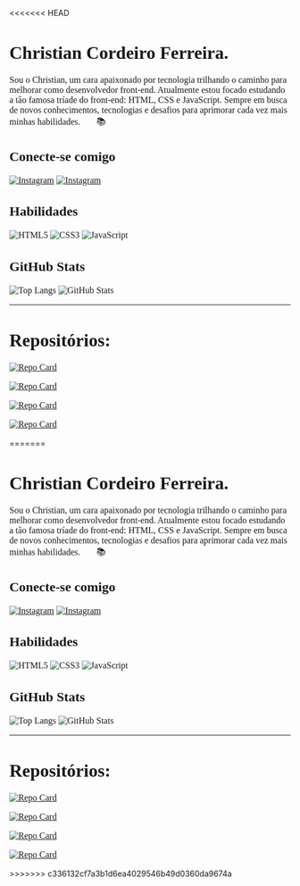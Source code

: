 <<<<<<< HEAD
<link rel="preconnect" href="https://fonts.googleapis.com">
<link rel="preconnect" href="https://fonts.gstatic.com" crossorigin>
<link href="https://fonts.googleapis.com/css2?family=Poppins&display=swap" rel="stylesheet">

<div style="font-family: Poppins; font-size: 16px;">

# Christian Cordeiro Ferreira.

Sou o Christian, um cara apaixonado por tecnologia trilhando o caminho para melhorar como desenvolvedor front-end. Atualmente estou focado estudando a tão famosa tríade do front-end: HTML, CSS e JavaScript. Sempre em busca de novos conhecimentos, tecnologias e desafios para aprimorar cada vez mais minhas habilidades. 👨‍💻📚

## Conecte-se comigo

[![Instagram](https://img.shields.io/badge/Instagram-3f2c6b?style=for-the-badge&logo=instagram)](https://www.instagram.com/christianc_f/)
[![Instagram](https://img.shields.io/badge/GitHub-3f2c6b?style=for-the-badge&logo=github)](https://github.com/christiancordeiro)

## Habilidades

![HTML5](https://img.shields.io/badge/HTML5-3f2c6b?style=for-the-badge&logo=html5&logoColor=bea9f5)
![CSS3](https://img.shields.io/badge/CSS3-3f2c6b?style=for-the-badge&logo=css3&logoColor=bea9f5)
![JavaScript](https://img.shields.io/badge/JavaScript-3f2c6b?style=for-the-badge&logo=css3&logoColor=bea9f5)

## GitHub Stats

![Top Langs](https://github-readme-stats-git-masterrstaa-rickstaa.vercel.app/api/top-langs/?username=christiancordeiro&layout=compact&bg_color=3f2c6b&border_color=8563FF&title_color=fff&text_color=bea9f5)
![GitHub Stats](https://github-readme-stats.vercel.app/api?username=christiancordeiro&theme=transparent&bg_color=3f2c6b&border_color=8563FF&show_icons=true&icon_color=AB9B0F&title_color=FFF&text_color=bea9f5)

---

# Repositórios:

[![Repo Card](https://github-readme-stats.vercel.app/api/pin/?username=christiancordeiro&repo=hashtag-e-commerce&bg_color=1b1230&border_color=8563FF&show_icons=true&icon_color=30A3DC&title_color=a38aff&text_color=FFF)](https://github.com/christiancordeiro/hashtag-e-commerce)

[![Repo Card](https://github-readme-stats.vercel.app/api/pin/?username=christiancordeiro&repo=bikcraft-projeto-final-curso-origamid&bg_color=1b1230&border_color=8563FF&show_icons=true&icon_color=30A3DC&title_color=a38aff&text_color=FFF)](https://github.com/christiancordeiro/bikcraft-projeto-final-curso-origamid)

[![Repo Card](https://github-readme-stats.vercel.app/api/pin/?username=christiancordeiro&repo=NWL-IA&bg_color=1b1230&border_color=8563FF&show_icons=true&icon_color=30A3DC&title_color=a38aff&text_color=FFF)](https://github.com/christiancordeiro/NWL-IA)

[![Repo Card](https://github-readme-stats.vercel.app/api/pin/?username=christiancordeiro&repo=Oh-studio-Design-Studio&bg_color=1b1230&border_color=8563FF&show_icons=true&icon_color=30A3DC&title_color=a38aff&text_color=FFF)](https://github.com/christiancordeiro/Oh-studio-Design-Studio)

</div>
=======
<link rel="preconnect" href="https://fonts.googleapis.com">
<link rel="preconnect" href="https://fonts.gstatic.com" crossorigin>
<link href="https://fonts.googleapis.com/css2?family=Poppins&display=swap" rel="stylesheet">

<div style="font-family: Poppins; font-size: 16px;">

# Christian Cordeiro Ferreira.

Sou o Christian, um cara apaixonado por tecnologia trilhando o caminho para melhorar como desenvolvedor front-end. Atualmente estou focado estudando a tão famosa tríade do front-end: HTML, CSS e JavaScript. Sempre em busca de novos conhecimentos, tecnologias e desafios para aprimorar cada vez mais minhas habilidades. 👨‍💻📚

## Conecte-se comigo

[![Instagram](https://img.shields.io/badge/Instagram-3f2c6b?style=for-the-badge&logo=instagram)](https://www.instagram.com/christianc_f/)
[![Instagram](https://img.shields.io/badge/GitHub-3f2c6b?style=for-the-badge&logo=github)](https://github.com/christiancordeiro)

## Habilidades

![HTML5](https://img.shields.io/badge/HTML5-3f2c6b?style=for-the-badge&logo=html5&logoColor=bea9f5)
![CSS3](https://img.shields.io/badge/CSS3-3f2c6b?style=for-the-badge&logo=css3&logoColor=bea9f5)
![JavaScript](https://img.shields.io/badge/JavaScript-3f2c6b?style=for-the-badge&logo=css3&logoColor=bea9f5)

## GitHub Stats

![Top Langs](https://github-readme-stats-git-masterrstaa-rickstaa.vercel.app/api/top-langs/?username=christiancordeiro&layout=compact&bg_color=3f2c6b&border_color=8563FF&title_color=fff&text_color=bea9f5)
![GitHub Stats](https://github-readme-stats.vercel.app/api?username=christiancordeiro&theme=transparent&bg_color=3f2c6b&border_color=8563FF&show_icons=true&icon_color=AB9B0F&title_color=FFF&text_color=bea9f5)

---

# Repositórios:

[![Repo Card](https://github-readme-stats.vercel.app/api/pin/?username=christiancordeiro&repo=hashtag-e-commerce&bg_color=1b1230&border_color=8563FF&show_icons=true&icon_color=30A3DC&title_color=a38aff&text_color=FFF)](https://github.com/christiancordeiro/hashtag-e-commerce)

[![Repo Card](https://github-readme-stats.vercel.app/api/pin/?username=christiancordeiro&repo=bikcraft-projeto-final-curso-origamid&bg_color=1b1230&border_color=8563FF&show_icons=true&icon_color=30A3DC&title_color=a38aff&text_color=FFF)](https://github.com/christiancordeiro/bikcraft-projeto-final-curso-origamid)

[![Repo Card](https://github-readme-stats.vercel.app/api/pin/?username=christiancordeiro&repo=NWL-IA&bg_color=1b1230&border_color=8563FF&show_icons=true&icon_color=30A3DC&title_color=a38aff&text_color=FFF)](https://github.com/christiancordeiro/NWL-IA)

[![Repo Card](https://github-readme-stats.vercel.app/api/pin/?username=christiancordeiro&repo=Oh-studio-Design-Studio&bg_color=1b1230&border_color=8563FF&show_icons=true&icon_color=30A3DC&title_color=a38aff&text_color=FFF)](https://github.com/christiancordeiro/Oh-studio-Design-Studio)

</div>
>>>>>>> c336132cf7a3b1d6ea4029546b49d0360da9674a
